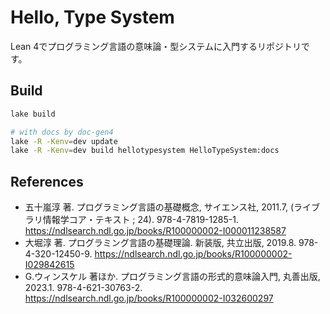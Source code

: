 # Hello, Type System
Lean 4でプログラミング言語の意味論・型システムに入門するリポジトリです。
## Build
```sh
lake build

# with docs by doc-gen4
lake -R -Kenv=dev update
lake -R -Kenv=dev build hellotypesystem HelloTypeSystem:docs
```
## References
- 五十嵐淳 著. プログラミング言語の基礎概念, サイエンス社, 2011.7, (ライブラリ情報学コア・テキスト ; 24). 978-4-7819-1285-1. https://ndlsearch.ndl.go.jp/books/R100000002-I000011238587
- 大堀淳 著. プログラミング言語の基礎理論. 新装版, 共立出版, 2019.8. 978-4-320-12450-9. https://ndlsearch.ndl.go.jp/books/R100000002-I029842615
- G.ウィンスケル 著ほか. プログラミング言語の形式的意味論入門, 丸善出版, 2023.1. 978-4-621-30763-2. https://ndlsearch.ndl.go.jp/books/R100000002-I032600297
